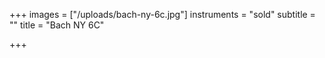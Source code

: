 +++
images = ["/uploads/bach-ny-6c.jpg"]
instruments = "sold"
subtitle = ""
title = "Bach  NY 6C"

+++
